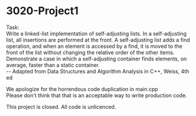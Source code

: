# 3020-Project1

Task:  
Write a linked-list implementation of self-adjusting lists. In a self-adjusting list, all insertions are performed at the front. A self-adjusting list adds a find operation, and when an element is accessed by a find, it is moved to the front of the list without changing the relative order of the other items.  
Demonstrate a case in which a self-adjusting container finds elements, on average, faster than a static container.  
-- Adapted from Data Structures and Algorithm Analysis in C++, Weiss, 4th ed
 
We apologize for the horrendous code duplication in main.cpp  
Please don't think that that is an acceptable way to write production code.

This project is closed. All code is unlicenced.
